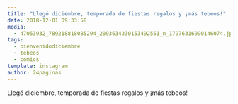```yaml
---
title: "Llegó diciembre, temporada de fiestas regalos y ¡más tebeos!"
date: 2018-12-01 09:33:58
media: 
  - 47053932_789218818085294_2093634330153492551_n_17976316990146074.jpg
tags: 
  - bienvenidodiciembre
  - tebeos
  - comics
template: instagram
author: 24paginas
---
```


Llegó diciembre, temporada de fiestas regalos y ¡más tebeos!
